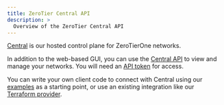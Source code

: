 ```yaml
---
title: ZeroTier Central API
description: >
  Overview of the ZeroTier Central API
---
```


[Central](/central) is our hosted control plane for ZeroTierOne networks.

In addition to the web-based GUI, you can use the [Central API](/api/central/ref-v1) to view and manage your networks. You will need an [API token](/api/tokens#zerotier-central-token) for access.

You can write your own client code to connect with Central using our [examples](/api/central/examples) as a starting point, or use an existing integration like our [Terraform provider](/terraform).
